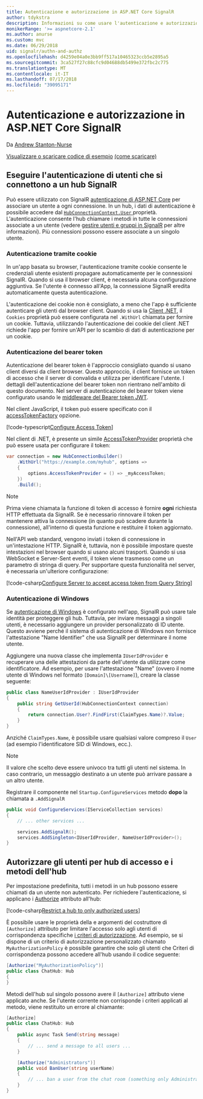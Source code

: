 ```yaml
---
title: Autenticazione e autorizzazione in ASP.NET Core SignalR
author: tdykstra
description: Informazioni su come usare l'autenticazione e autorizzazione in ASP.NET Core SignalR.
monikerRange: '>= aspnetcore-2.1'
ms.author: anurse
ms.custom: mvc
ms.date: 06/29/2018
uid: signalr/authn-and-authz
ms.openlocfilehash: d4259e04a0e3bb9ff517a10465323ccb5e2895a5
ms.sourcegitcommit: 3ca527f27c88cfc9d04688db5499e372fbc2c775
ms.translationtype: MT
ms.contentlocale: it-IT
ms.lasthandoff: 07/17/2018
ms.locfileid: "39095171"
---
```

# <a name="authentication-and-authorization-in-aspnet-core-signalr"></a>Autenticazione e autorizzazione in ASP.NET Core SignalR

Da [Andrew Stanton-Nurse](https://twitter.com/anurse)

[Visualizzare o scaricare codice di esempio](https://github.com/aspnet/Docs/tree/master/aspnetcore/signalr/authn-and-authz/sample/) [(come scaricare)](xref:tutorials/index#how-to-download-a-sample)

## <a name="authenticate-users-connecting-to-a-signalr-hub"></a>Eseguire l'autenticazione di utenti che si connettono a un hub SignalR

Può essere utilizzato con SignalR [autenticazione di ASP.NET Core](xref:security/authentication/index) per associare un utente a ogni connessione. In un hub, i dati di autenticazione è possibile accedere dal [ `HubConnectionContext.User` ](/dotnet/api/microsoft.aspnetcore.signalr.hubconnectioncontext.user) proprietà. L'autenticazione consente l'hub chiamare i metodi in tutte le connessioni associate a un utente (vedere [gestire utenti e gruppi in SignalR](xref:signalr/groups) per altre informazioni). Più connessioni possono essere associate a un singolo utente.

### <a name="cookie-authentication"></a>Autenticazione tramite cookie

In un'app basata su browser, l'autenticazione tramite cookie consente le credenziali utente esistenti propagare automaticamente per le connessioni SignalR. Quando si usa il browser client, è necessaria alcuna configurazione aggiuntiva. Se l'utente è connesso all'App, la connessione SignalR eredita automaticamente questa autenticazione.

L'autenticazione dei cookie non è consigliato, a meno che l'app è sufficiente autenticare gli utenti dal browser client. Quando si usa la [Client .NET](xref:signalr/dotnet-client), il `Cookies` proprietà può essere configurata nel `.WithUrl` chiamata per fornire un cookie. Tuttavia, utilizzando l'autenticazione dei cookie del client .NET richiede l'app per fornire un'API per lo scambio di dati di autenticazione per un cookie.

### <a name="bearer-token-authentication"></a>Autenticazione del bearer token

Autenticazione del bearer token è l'approccio consigliato quando si usano client diversi da client browser. Questo approccio, il client fornisce un token di accesso che il server di convalida e utilizza per identificare l'utente. I dettagli dell'autenticazione del bearer token non rientrano nell'ambito di questo documento. Nel server di autenticazione del bearer token viene configurato usando le [middleware del Bearer token JWT](/dotnet/api/microsoft.extensions.dependencyinjection.jwtbearerextensions.addjwtbearer).

Nel client JavaScript, il token può essere specificato con il [accessTokenFactory](xref:signalr/configuration#configure-bearer-authentication) opzione.

[!code-typescript[Configure Access Token](authn-and-authz/sample/wwwroot/js/chat.ts?range=63-65)]

Nel client di .NET, è presente un simile [AccessTokenProvider](xref:signalr/configuration#configure-bearer-authentication) proprietà che può essere usata per configurare il token:

```csharp
var connection = new HubConnectionBuilder()
    .WithUrl("https://example.com/myhub", options =>
    { 
        options.AccessTokenProvider = () => _myAccessToken;
    })
    .Build();
```

> [!NOTE]
> Prima viene chiamata la funzione di token di accesso è fornire **ogni** richiesta HTTP effettuata da SignalR. Se è necessario rinnovare il token per mantenere attiva la connessione (in quanto può scadere durante la connessione), all'interno di questa funzione e restituire il token aggiornato.

Nell'API web standard, vengono inviati i token di connessione in un'intestazione HTTP. SignalR è, tuttavia, non è possibile impostare queste intestazioni nel browser quando si usano alcuni trasporti. Quando si usa WebSocket e Server-Sent eventi, il token viene trasmesso come un parametro di stringa di query. Per supportare questa funzionalità nel server, è necessaria un'ulteriore configurazione:

[!code-csharp[Configure Server to accept access token from Query String](authn-and-authz/sample/Startup.cs?name=snippet)]

### <a name="windows-authentication"></a>Autenticazione di Windows

Se [autenticazione di Windows](xref:security/authentication/windowsauth) è configurato nell'app, SignalR può usare tale identità per proteggere gli hub. Tuttavia, per inviare messaggi a singoli utenti, è necessario aggiungere un provider personalizzato di ID utente. Questo avviene perché il sistema di autenticazione di Windows non fornisce l'attestazione "Name Identifier" che usa SignalR per determinare il nome utente.

Aggiungere una nuova classe che implementa `IUserIdProvider` e recuperare una delle attestazioni da parte dell'utente da utilizzare come identificatore. Ad esempio, per usare l'attestazione "Name" (ovvero il nome utente di Windows nel formato `[Domain]\[Username]`), creare la classe seguente:

```csharp
public class NameUserIdProvider : IUserIdProvider
{
    public string GetUserId(HubConnectionContext connection)
    {
        return connection.User?.FindFirst(ClaimTypes.Name)?.Value;
    }
}
```

Anziché `ClaimTypes.Name`, è possibile usare qualsiasi valore compreso il `User` (ad esempio l'identificatore SID di Windows, ecc.).

> [!NOTE]
> Il valore che scelto deve essere univoco tra tutti gli utenti nel sistema. In caso contrario, un messaggio destinato a un utente può arrivare passare a un altro utente.

Registrare il componente nel `Startup.ConfigureServices` metodo **dopo** la chiamata a `.AddSignalR`

```csharp
public void ConfigureServices(IServiceCollection services)
{
    // ... other services ...

    services.AddSignalR();
    services.AddSingleton<IUserIdProvider, NameUserIdProvider>();
}
```

## <a name="authorize-users-to-access-hubs-and-hub-methods"></a>Autorizzare gli utenti per hub di accesso e i metodi dell'hub

Per impostazione predefinita, tutti i metodi in un hub possono essere chiamati da un utente non autenticato. Per richiedere l'autenticazione, si applicano i [Authorize](/dotnet/api/microsoft.aspnetcore.authorization.authorizeattribute) attributo all'hub:

[!code-csharp[Restrict a hub to only authorized users](authn-and-authz/sample/Hubs/ChatHub.cs?range=8-10,32)]

È possibile usare le proprietà della e argomenti del costruttore di `[Authorize]` attributo per limitare l'accesso solo agli utenti di corrispondenza specifiche [i criteri di autorizzazione](xref:security/authorization/policies). Ad esempio, se si dispone di un criterio di autorizzazione personalizzato chiamato `MyAuthorizationPolicy` è possibile garantire che solo gli utenti che Criteri di corrispondenza possono accedere all'hub usando il codice seguente:

```csharp
[Authorize("MyAuthorizationPolicy")]
public class ChatHub: Hub
{
}
```

Metodi dell'hub sul singolo possono avere il `[Authorize]` attributo viene applicato anche. Se l'utente corrente non corrisponde i criteri applicati al metodo, viene restituito un errore al chiamante:

```csharp
[Authorize]
public class ChatHub: Hub
{
    public async Task Send(string message)
    {
        // ... send a message to all users ...
    }

    [Authorize("Administrators")]
    public void BanUser(string userName)
    {
        // ... ban a user from the chat room (something only Administrators can do) ...
    }
}
```
